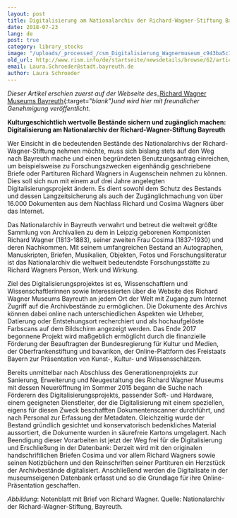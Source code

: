 ```yaml
---
layout: post
title: Digitalisierung am Nationalarchiv der Richard-Wagner-Stiftung Bayreuth
date: 2018-07-23
lang: de
post: true
category: library_stocks
image: "/uploads/_processed_/csm_Digitalisierung_Wagnermuseum_c943ba5c19.jpg"
old_url: http://www.rism.info/de/startseite/newsdetails/browse/62/article/64/richard-wagner-manuscripts-to-be-digitized.html
email: Laura.Schroeder@stadt.bayreuth.de
author: Laura Schroeder
---
```



_Dieser Artikel erschien zuerst auf der Webseite des__[Richard Wagner Museums Bayreuth](https://www.wagnermuseum.de/2018/05/digitalisierung-am-nationalarchiv-der-richard-wagner-stiftung-bayreuth/){:target="_blank"}und wird hier mit freundlicher Genehmigung veröffentlicht._

**Kulturgeschichtlich wertvolle Bestände sichern und zugänglich machen: Digitalisierung am Nationalarchiv der Richard-Wagner-Stiftung Bayreuth**

Wer Einsicht in die bedeutenden Bestände des Nationalarchivs der Richard-Wagner-Stiftung nehmen möchte, muss sich bislang stets auf den Weg nach Bayreuth mache und einen begründeten Benutzungsantrag einreichen, um beispielsweise zu Forschungszwecken eigenhändig geschriebene Briefe oder Partituren Richard Wagners in Augenschein nehmen zu können. Dies soll sich nun mit einem auf drei Jahre angelegten Digitalisierungsprojekt ändern. Es dient sowohl dem Schutz des Bestands und dessen Langzeitsicherung als auch der Zugänglichmachung von über 16.000 Dokumenten aus dem Nachlass Richard und Cosima Wagners über das Internet.

Das Nationalarchiv in Bayreuth verwahrt und betreut die weltweit größte Sammlung von Archivalien zu dem in Leipzig geborenen Komponisten Richard Wagner (1813-1883), seiner zweiten Frau Cosima (1837-1930) und deren Nachkommen. Mit seinem umfangreichen Bestand an Autographen, Manuskripten, Briefen, Musikalien, Objekten, Fotos und Forschungsliteratur ist das Nationalarchiv die weltweit bedeutendste Forschungsstätte zu Richard Wagners Person, Werk und Wirkung.

Ziel des Digitalisierungsprojektes ist es, Wissenschaftlern und Wissenschaftlerinnen sowie Interessierten über die Website des Richard Wagner Museums Bayreuth an jedem Ort der Welt mit Zugang zum Internet Zugriff auf die Archivbestände zu ermöglichen. Die Dokumente des Archivs können dabei online nach unterschiedlichen Aspekten wie Urheber, Datierung oder Entstehungsort recherchiert und als hochaufgelöste Farbscans auf dem Bildschirm angezeigt werden. Das Ende 2017 begonnene Projekt wird maßgeblich ermöglicht durch die finanzielle Förderung der Beauftragten der Bundesregierung für Kultur und Medien, der Oberfrankenstiftung und bavarikon, der Online-Plattform des Freistaats Bayern zur Präsentation von Kunst-, Kultur- und Wissensschätzen.

Bereits unmittelbar nach Abschluss des Generationenprojekts zur Sanierung, Erweiterung und Neugestaltung des Richard Wagner Museums mit dessen Neueröffnung im Sommer 2015 begann die Suche nach Förderern des Digitalisierungsprojekts, passender Soft- und Hardware, einem geeigneten Dienstleiter, der die Digitalisierung mit einem speziellen, eigens für diesen Zweck beschafften Dokumentenscanner durchführt, und nach Personal zur Erfassung der Metadaten. Gleichzeitig wurde der Bestand gründlich gesichtet und konservatorisch bedenkliches Material aussortiert, die Dokumente wurden in säurefreie Kartons umgelagert. Nach Beendigung dieser Vorarbeiten ist jetzt der Weg frei für die Digitalisierung und Erschließung in der Datenbank: Derzeit wird mit den originalen handschriftlichen Briefen Cosima und vor allem Richard Wagners sowie seinen Notizbüchern und den Reinschriften seiner Partituren ein Herzstück der Archivbestände digitalisiert. Anschließend werden die Digitalisate in der museumseigenen Datenbank erfasst und so die Grundlage für ihre Online-Präsentation geschaffen.

_Abbildung_: Notenblatt mit Brief von Richard Wagner. Quelle: Nationalarchiv der Richard-Wagner-Stiftung, Bayreuth.

<script type="text/javascript">var switchTo5x=true;</script><script type="text/javascript" src="http://w.sharethis.com/button/buttons.js"></script><script type="text/javascript">stLight.options({publisher: "9b601438-1ce1-49d8-bfd7-9cff5df54c17", doNotHash: false, doNotCopy: false, hashAddressBar: false});</script>